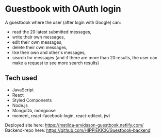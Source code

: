 # Guestbook with OAuth login

A guestbook where the user (after login with Google) can:
- read the 20 latest submitted messages,
- write their own messages,
- edit their own messages,
- delete their own messages,
- like their own and other's messages,
- search for messages (and if there are more than 20 results, the user can make a request to see more search results)

## Tech used
- JavaScript
- React
- Styled Components
- Node.js
- MongoDb, mongoose
- moment, react-facebook-login, react-editext, jwt

Deployed site here: https://matilda-arvidsson-guestbook.netlify.com/
Backend-repo here: https://github.com/HIPPIEKICK/Guestbook-backend